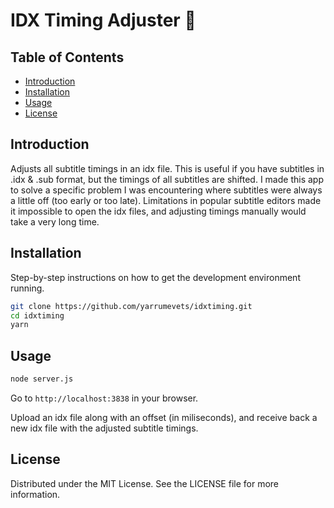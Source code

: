 # IDX Timing Adjuster &#127909;

## Table of Contents

- [Introduction](#introduction)
- [Installation](#installation)
- [Usage](#usage)
- [License](#license)

## Introduction

Adjusts all subtitle timings in an idx file.
This is useful if you have subtitles in .idx & .sub format, but the timings of all subtitles are shifted.
I made this app to solve a specific problem I was encountering where subtitles were always a little off (too early or too late).
Limitations in popular subtitle editors made it impossible to open the idx files, and adjusting timings manually would take a very long time.

## Installation

Step-by-step instructions on how to get the development environment running.

```bash
git clone https://github.com/yarrumevets/idxtiming.git
cd idxtiming
yarn
```

## Usage

```bash
node server.js
```

Go to `http://localhost:3838` in your browser.

Upload an idx file along with an offset (in miliseconds), and receive back a new idx file with the adjusted subtitle timings.

## License

Distributed under the MIT License. See the LICENSE file for more information.
